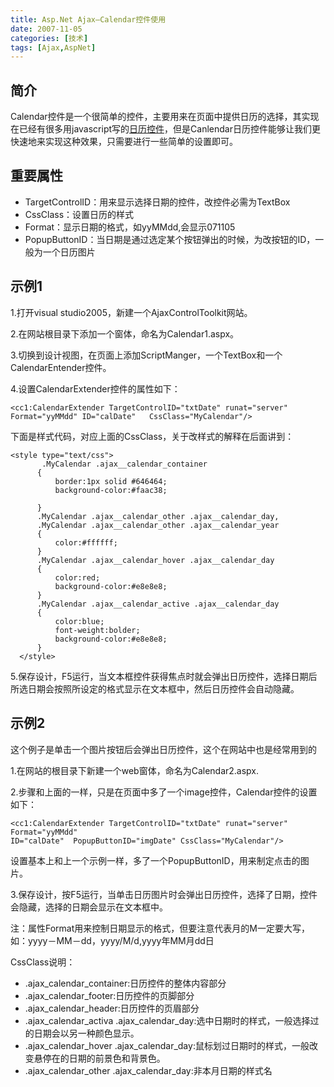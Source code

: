 ```yaml
---
title: Asp.Net Ajax—Calendar控件使用
date: 2007-11-05
categories: [技术]
tags: [Ajax,AspNet]
---
```


## 简介

Calendar控件是一个很简单的控件，主要用来在页面中提供日历的选择，其实现在已经有很多用javascript写的[日历控件](http://blog.csdn.net/21aspnet/archive/2007/05/14/1607712.aspx)，但是Canlendar日历控件能够让我们更快速地来实现这种效果，只需要进行一些简单的设置即可。
<!--more-->

## 重要属性

* TargetControlID：用来显示选择日期的控件，改控件必需为TextBox
* CssClass：设置日历的样式
* Format：显示日期的格式，如yyMMdd,会显示071105
* PopupButtonID：当日期是通过选定某个按钮弹出的时候，为改按钮的ID，一般为一个日历图片

## 示例1

1.打开visual studio2005，新建一个AjaxControlToolkit网站。

2.在网站根目录下添加一个窗体，命名为Calendar1.aspx。

3.切换到设计视图，在页面上添加ScriptManger，一个TextBox和一个CalendarEntender控件。

4.设置CalendarExtender控件的属性如下：

```
<cc1:CalendarExtender TargetControlID="txtDate" runat="server"
Format="yyMMdd" ID="calDate"   CssClass="MyCalendar"/>
```

下面是样式代码，对应上面的CssClass，关于改样式的解释在后面讲到：

```
<style type="text/css">
       .MyCalendar .ajax__calendar_container
      {
          border:1px solid #646464;
          background-color:#faac38;

      }
      .MyCalendar .ajax__calendar_other .ajax__calendar_day,
      .MyCalendar .ajax__calendar_other .ajax__calendar_year
      {
          color:#ffffff;
      }
      .MyCalendar .ajax__calendar_hover .ajax__calendar_day
      {
          color:red;
          background-color:#e8e8e8;
      }
      .MyCalendar .ajax__calendar_active .ajax__calendar_day
      {
          color:blue;
          font-weight:bolder;
          background-color:#e8e8e8;
      }
  </style>
```

5.保存设计，F5运行，当文本框控件获得焦点时就会弹出日历控件，选择日期后所选日期会按照所设定的格式显示在文本框中，然后日历控件会自动隐藏。

## 示例2

这个例子是单击一个图片按钮后会弹出日历控件，这个在网站中也是经常用到的

1.在网站的根目录下新建一个web窗体，命名为Calendar2.aspx.

2.步骤和上面的一样，只是在页面中多了一个image控件，Calendar控件的设置如下：

```
<cc1:CalendarExtender TargetControlID="txtDate" runat="server" Format="yyMMdd"
ID="calDate"  PopupButtonID="imgDate" CssClass="MyCalendar"/>
```

设置基本上和上一个示例一样，多了一个PopupButtonID，用来制定点击的图片。

3.保存设计，按F5运行，当单击日历图片时会弹出日历控件，选择了日期，控件会隐藏，选择的日期会显示在文本框中。

注：属性Format用来控制日期显示的格式，但要注意代表月的M一定要大写，如：yyyy－MM－dd，yyyy/M/d,yyyy年MM月dd日

CssClass说明：

* .ajax_calendar_container:日历控件的整体内容部分
* .ajax_calendar_footer:日历控件的页脚部分
* .ajax_calendar_header:日历控件的页眉部分
* .ajax_calendar_activa .ajax_calendar_day:选中日期时的样式，一般选择过的日期会以另一种颜色显示。
* .ajax_calendar_hover .ajax_calendar_day:鼠标划过日期时的样式，一般改变悬停在的日期的前景色和背景色。
* .ajax_calendar_other .ajax_calendar_day:非本月日期的样式名

